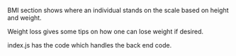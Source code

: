 




BMI section shows where an individual stands on the scale based on height and weight.

Weight loss gives some tips on how one can lose weight if desired.

index.js has the code which handles the back end code.
